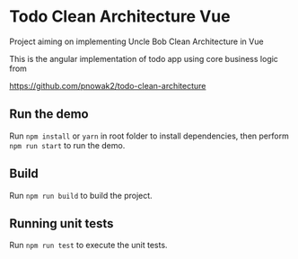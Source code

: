 # Todo Clean Architecture Vue

Project aiming on implementing Uncle Bob Clean Architecture in Vue

This is the angular implementation of todo app using core business logic from

https://github.com/pnowak2/todo-clean-architecture

## Run the demo

Run `npm install` or `yarn` in root folder to install dependencies, then perform `npm run start` to run the demo.

## Build

Run `npm run build` to build the project.

## Running unit tests

Run `npm run test` to execute the unit tests.
